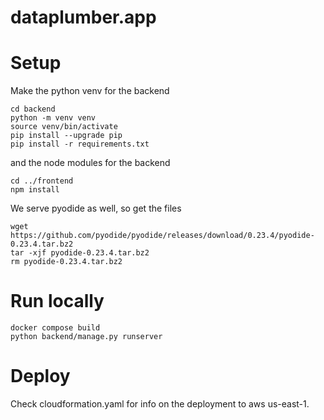 # dataplumber.app

# Setup
Make the python venv for the backend

    cd backend
    python -m venv venv
    source venv/bin/activate
    pip install --upgrade pip
    pip install -r requirements.txt

and the node modules for the backend

    cd ../frontend
    npm install
    
We serve pyodide as well, so get the files

    wget https://github.com/pyodide/pyodide/releases/download/0.23.4/pyodide-0.23.4.tar.bz2
    tar -xjf pyodide-0.23.4.tar.bz2
    rm pyodide-0.23.4.tar.bz2

# Run locally

    docker compose build
    python backend/manage.py runserver

# Deploy
Check cloudformation.yaml for info on the deployment to aws us-east-1.